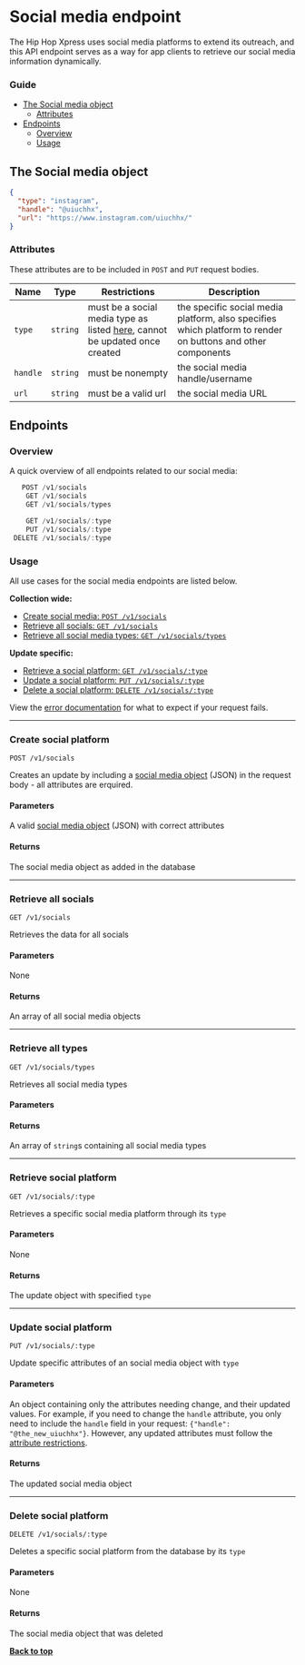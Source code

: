 # Social media endpoint
The Hip Hop Xpress uses social media platforms to extend its outreach, and this API endpoint serves as a way for app clients to retrieve our social media information dynamically.

### Guide
* [The Social media object](#the-social-media-object)
  * [Attributes](#attributes)
* [Endpoints](#endpoints)
  * [Overview](#overview)
  * [Usage](#usage)

## The Social media object
```json
{
  "type": "instagram",
  "handle": "@uiuchhx",
  "url": "https://www.instagram.com/uiuchhx/"
}
```

### Attributes

These attributes are to be included in `POST` and `PUT` request bodies.

Name | Type | Restrictions | Description
-|-|-|-
`type` | `string` | must be a social media type as listed [here](https://react-native-elements.github.io/react-native-elements/docs/social_icon.html#type), cannot be updated once created | the specific social media platform, also specifies which platform to render on buttons and other components
`handle` | `string` | must be nonempty | the social media handle/username
`url` | `string` | must be a valid url | the social media URL


## Endpoints

### Overview
A quick overview of all endpoints related to our social media:

```javascript
   POST /v1/socials
    GET /v1/socials
    GET /v1/socials/types

    GET /v1/socials/:type
    PUT /v1/socials/:type
 DELETE /v1/socials/:type
```

### Usage
All use cases for the social media endpoints are listed below.

**Collection wide:**
* [Create social media: `POST /v1/socials`](#create-social-platform)
* [Retrieve all socials: `GET /v1/socials`](#retrieve-all-socials)
* [Retrieve all social media types: `GET /v1/socials/types`](#retrieve-all-types)

**Update specific:**
* [Retrieve a social platform: `GET /v1/socials/:type`](#retrieve-social-platform)
* [Update a social platform: `PUT /v1/socials/:type`](#update-social-platform)
* [Delete a social platform: `DELETE /v1/socials/:type`](#delete-social-platform)

View the [error documentation](errors) for what to expect if your request fails.

---

### Create social platform
`POST /v1/socials`

Creates an update by including a [social media object](#the-social-media-object) (JSON) in the request body - all attributes are erquired.

#### Parameters
A valid [social media object](#the-social-media-object) (JSON) with correct attributes

#### Returns
The social media object as added in the database

---

### Retrieve all socials
`GET /v1/socials`

Retrieves the data for all socials

#### Parameters
None

#### Returns
An array of all social media objects

---

### Retrieve all types
`GET /v1/socials/types`

Retrieves all social media types

#### Parameters

#### Returns
An array of `string`s containing all social media types

---

### Retrieve social platform
`GET /v1/socials/:type`

Retrieves a specific social media platform through its `type`

#### Parameters
None

#### Returns
The update object with specified `type`

---

### Update social platform
`PUT /v1/socials/:type`

Update specific attributes of an social media object with `type`

#### Parameters
An object containing only the attributes needing change, and their updated values. For example, if you need to change the `handle` attribute, you only need to include the `handle` field in your request: `{"handle": "@the_new_uiuchhx"}`. However, any updated attributes must follow the [attribute restrictions](#attributes).

#### Returns
The updated social media object

---

### Delete social platform
`DELETE /v1/socials/:type`

Deletes a specific social platform from the database by its `type`

#### Parameters
None

#### Returns
The social media object that was deleted


[**Back to top**](#social-media-endpoint)